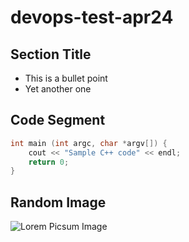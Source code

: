 # devops-test-apr24

## Section Title

* This is a bullet point
* Yet another one

## Code Segment

```c++
int main (int argc, char *argv[]) {
    cout << "Sample C++ code" << endl;
    return 0;
}
```

## Random Image

![Lorem Picsum Image](https://picsum.photos/300/200)
